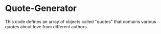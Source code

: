 # Quote-Generator
This code defines an array of objects called "quotes" that contains various quotes about love from different authors.

